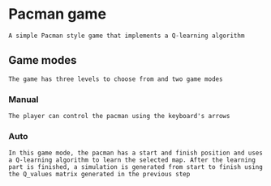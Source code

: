 # Pacman game

    A simple Pacman style game that implements a Q-learning algorithm

## Game modes

    The game has three levels to choose from and two game modes

    
### Manual
    The player can control the pacman using the keyboard's arrows
### Auto
    In this game mode, the pacman has a start and finish position and uses a Q-learning algorithm to learn the selected map. After the learning part is finished, a simulation is generated from start to finish using the Q_values matrix generated in the previous step
